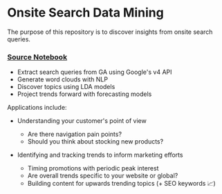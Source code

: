 # Onsite Search Data Mining

The purpose of this repository is to discover insights from onsite search queries.

### [Source Notebook](https://github.com/Ayima/onsite-search-data-mining/blob/master/notebooks/src/onsite_search_20_topic.ipynb)
- Extract search queries from GA using Google's v4 API
- Generate word clouds with NLP
- Discover topics using LDA models
- Project trends forward with forecasting models

Applications include:
- Understanding your customer's point of view
  - Are there navigation pain points?
  - Should you think about stocking new products?

- Identifying and tracking trends to inform marketing efforts
  - Timing promotions with periodic peak interest
  - Are overall trends specific to your website or global?
  - Building content for upwards trending topics (+ SEO keywords 📈)
